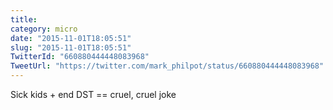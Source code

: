 ```yaml
---
title: 
category: micro
date: "2015-11-01T18:05:51"
slug: "2015-11-01T18:05:51"
TwitterId: "660880444448083968"
TweetUrl: "https://twitter.com/mark_philpot/status/660880444448083968"
---
```


Sick kids + end DST == cruel, cruel joke
